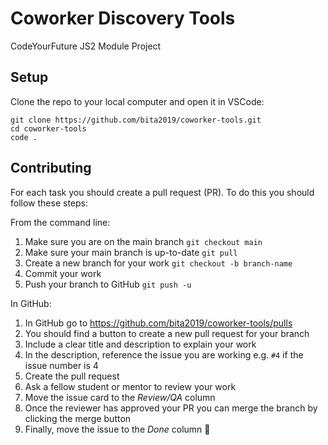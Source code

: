 # Coworker Discovery Tools

CodeYourFuture JS2 Module Project

## Setup

Clone the repo to your local computer and open it in VSCode:

```
git clone https://github.com/bita2019/coworker-tools.git
cd coworker-tools
code .
```

## Contributing

For each task you should create a pull request (PR). To do this you should follow these steps:

From the command line:

1. Make sure you are on the main branch `git checkout main`
2. Make sure your main branch is up-to-date `git pull`
3. Create a new branch for your work `git checkout -b branch-name`
4. Commit your work
5. Push your branch to GitHub `git push -u`

In GitHub:

1. In GitHub go to https://github.com/bita2019/coworker-tools/pulls
2. You should find a button to create a new pull request for your branch
3. Include a clear title and description to explain your work
4. In the description, reference the issue you are working e.g. `#4` if the issue number is 4
5. Create the pull request
6. Ask a fellow student or mentor to review your work
7. Move the issue card to the _Review/QA_ column
8. Once the reviewer has approved your PR you can merge the branch by clicking the merge button
9. Finally, move the issue to the _Done_ column 🎉
